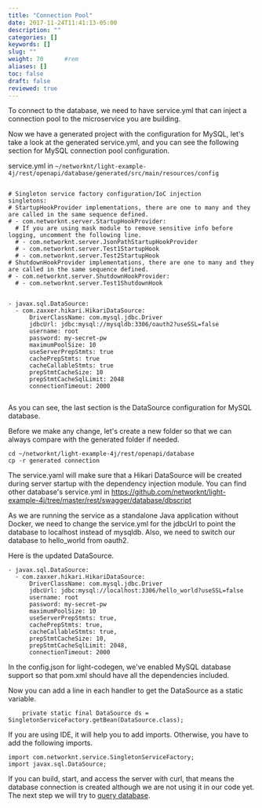 ```yaml
---
title: "Connection Pool"
date: 2017-11-24T11:41:13-05:00
description: ""
categories: []
keywords: []
slug: ""
weight: 70      #rem
aliases: []
toc: false
draft: false
reviewed: true
---
```


To connect to the database, we need to have service.yml that can inject a connection pool to the microservice you are building.

Now we have a generated project with the configuration for MySQL, let's take a look at the generated service.yml, and you can see the following section for MySQL connection pool configuration. 

service.yml in `~/networknt/light-example-4j/rest/openapi/database/generated/src/main/resources/config`


```

# Singleton service factory configuration/IoC injection
singletons:
# StartupHookProvider implementations, there are one to many and they are called in the same sequence defined.
# - com.networknt.server.StartupHookProvider:
  # If you are using mask module to remove sensitive info before logging, uncomment the following line.
  # - com.networknt.server.JsonPathStartupHookProvider
  # - com.networknt.server.Test1StartupHook
  # - com.networknt.server.Test2StartupHook
# ShutdownHookProvider implementations, there are one to many and they are called in the same sequence defined.
# - com.networknt.server.ShutdownHookProvider:
  # - com.networknt.server.Test1ShutdownHook


- javax.sql.DataSource:
  - com.zaxxer.hikari.HikariDataSource:
      DriverClassName: com.mysql.jdbc.Driver
      jdbcUrl: jdbc:mysql://mysqldb:3306/oauth2?useSSL=false
      username: root
      password: my-secret-pw
      maximumPoolSize: 10
      useServerPrepStmts: true
      cachePrepStmts: true
      cacheCallableStmts: true
      prepStmtCacheSize: 10
      prepStmtCacheSqlLimit: 2048
      connectionTimeout: 2000


```

As you can see, the last section is the DataSource configuration for MySQL database. 

Before we make any change, let's create a new folder so that we can always compare with the generated folder if needed. 
 

```
cd ~/networknt/light-example-4j/rest/openapi/database
cp -r generated connection
```

The service.yaml will make sure that a Hikari DataSource will be created during server startup with the dependency injection module. You can find other database's service.yml in 
https://github.com/networknt/light-example-4j/tree/master/rest/swagger/database/dbscript

As we are running the service as a standalone Java application without Docker, we need to change the service.yml for the jdbcUrl to point the database to localhost instead of mysqldb. Also, we need to switch our database to hello_world from oauth2. 

Here is the updated DataSource.


```
- javax.sql.DataSource:
  - com.zaxxer.hikari.HikariDataSource:
      DriverClassName: com.mysql.jdbc.Driver
      jdbcUrl: jdbc:mysql://localhost:3306/hello_world?useSSL=false
      username: root
      password: my-secret-pw
      maximumPoolSize: 10
      useServerPrepStmts: true,
      cachePrepStmts: true,
      cacheCallableStmts: true,
      prepStmtCacheSize: 10,
      prepStmtCacheSqlLimit: 2048,
      connectionTimeout: 2000
```

In the config.json for light-codegen, we've enabled MySQL database support so that pom.xml should have all the dependencies included. 

Now you can add a line in each handler to get the DataSource as a static variable.


```
    private static final DataSource ds = SingletonServiceFactory.getBean(DataSource.class);

```

If you are using IDE, it will help you to add imports. Otherwise, you have to add the following imports.


```
import com.networknt.service.SingletonServiceFactory;
import javax.sql.DataSource;

```

If you can build, start, and access the server with curl, that means the database connection is created although we are not using it in our code yet. The next step we will try to [query database][].

[query database]: /tutorial/rest/openapi/database/single-query/